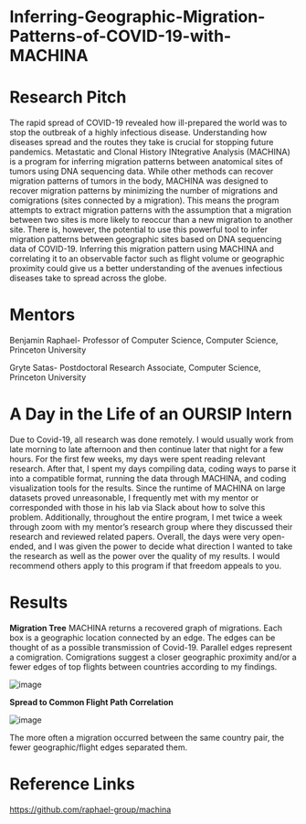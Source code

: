 # Inferring-Geographic-Migration-Patterns-of-COVID-19-with-MACHINA

# Research Pitch
The rapid spread of COVID-19 revealed how ill-prepared the world was to stop the outbreak of a highly infectious disease. Understanding how diseases spread and the routes they take is crucial for stopping future pandemics. Metastatic and Clonal History INtegrative Analysis (MACHINA) is a program for inferring migration patterns between anatomical sites of tumors using DNA sequencing data. While other methods can recover migration patterns of tumors in the body, MACHINA was designed to recover migration patterns by minimizing the number of migrations and comigrations (sites connected by a migration). This means the program attempts to extract migration patterns with the assumption that a migration between two sites is more likely to reoccur than a new migration to another site. There is, however, the potential to use this powerful tool to infer migration patterns between geographic sites based on DNA sequencing data of COVID-19. Inferring this migration pattern using MACHINA and correlating it to an observable factor such as flight volume or geographic proximity could give us a better understanding of the avenues infectious diseases take to spread across the globe.

# Mentors
Benjamin Raphael-  Professor of Computer Science, Computer Science, Princeton University

Gryte Satas- Postdoctoral Research Associate, Computer Science, Princeton University

# A Day in the Life of an OURSIP Intern
Due to Covid-19, all research was done remotely. I would usually work from late morning to late afternoon and then continue later that night for a few hours. For the first few weeks, my days were spent reading relevant research. After that, I spent my days compiling data, coding ways to parse it into a compatible format, running the data through MACHINA, and coding visualization tools for the results. Since the runtime of MACHINA on large datasets proved unreasonable, I frequently met with my mentor or corresponded with those in his lab via Slack about how to solve this problem. Additionally, throughout the entire program, I met twice a week through zoom with my mentor’s research group where they discussed their research and reviewed related papers. Overall, the days were very open-ended, and I was given the power to decide what direction I wanted to take the research as well as the power over the quality of my results. I would recommend others apply to this program if that freedom appeals to you.

# Results
**Migration Tree**
MACHINA returns a recovered graph of migrations. Each box is a geographic location connected by an edge. The edges can be thought of as a possible transmission of Covid-19. Parallel edges represent a comigration. Comigrations suggest a closer geographic proximity and/or a fewer edges of top flights between countries according to my findings. 

![image](https://user-images.githubusercontent.com/61328005/96463315-99811c80-11f4-11eb-8d41-9afc9b5afdec.png)

**Spread to Common Flight Path Correlation**

![image](https://user-images.githubusercontent.com/61328005/96463379-a9006580-11f4-11eb-86c6-db63fd5cf81d.png)

The more often a migration occurred between the same country pair, the fewer geographic/flight edges separated them.

# Reference Links
https://github.com/raphael-group/machina
